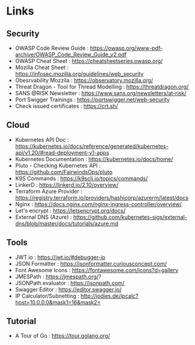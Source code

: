 # Links

## Security

- OWASP Code Review Guide : https://owasp.org/www-pdf-archive/OWASP_Code_Review_Guide_v2.pdf
- OWASP Cheat Sheet : https://cheatsheetseries.owasp.org/
- Mozilla Cheat Sheet : https://infosec.mozilla.org/guidelines/web_security
- Obesrvability Mozzila : https://observatory.mozilla.org/
- Threat Dragon - Tool for Thread Modelling : https://threatdragon.org/ 
- SANS @RISK Newsletter : https://www.sans.org/newsletters/at-risk/
- Port Swigger Trainings : https://portswigger.net/web-security
- Check issued certificates : https://crt.sh/

## Cloud
- Kubernetes API Doc : https://kubernetes.io/docs/reference/generated/kubernetes-api/v1.20/#read-deployment-v1-apps
- Kubernetes Documentation : https://kubernetes.io/docs/home/
- Pluto - Checking Kubernetes API : https://github.com/FairwindsOps/pluto  
- K9S Commands : https://k9scli.io/topics/commands/
- LinkerD : https://linkerd.io/2.10/overview/
- Terraform Azure Provider : https://registry.terraform.io/providers/hashicorp/azurerm/latest/docs
- Nginx : https://docs.nginx.com/nginx-ingress-controller/overview/
- Let's encrypt : https://letsencrypt.org/docs/
- External DNS (Azure) : https://github.com/kubernetes-sigs/external-dns/blob/master/docs/tutorials/azure.md


## Tools
- JWT.io : https://jwt.io/#debugger-io
- JSON Formatter : https://jsonformatter.curiousconcept.com/
- Font Awesome Icons : https://fontawesome.com/icons?d=gallery
- JMESPath : https://jmespath.org/?
- JSONPath evaluator : https://jsonpath.com/
- Swagger Editor : https://editor.swagger.io/
- IP Calculator/Subnetting : http://jodies.de/ipcalc?host=10.0.0.0&mask1=16&mask2=

## Tutorial 
- A Tour of Go : https://tour.golang.org/
